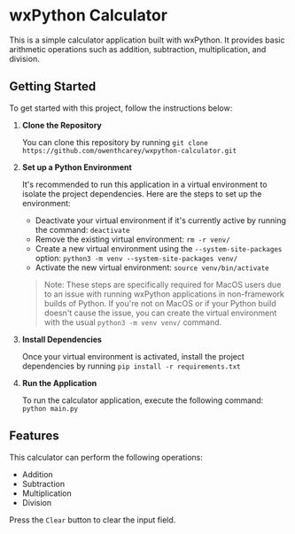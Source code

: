 # wxPython Calculator

This is a simple calculator application built with wxPython. It provides basic arithmetic operations such as addition, subtraction, multiplication, and division.

## Getting Started

To get started with this project, follow the instructions below:

1. **Clone the Repository**

    You can clone this repository by running `git clone https://github.com/owenthcarey/wxpython-calculator.git`

2. **Set up a Python Environment**

    It's recommended to run this application in a virtual environment to isolate the project dependencies. Here are the steps to set up the environment:

    - Deactivate your virtual environment if it's currently active by running the command: `deactivate`
    - Remove the existing virtual environment: `rm -r venv/`
    - Create a new virtual environment using the `--system-site-packages` option: `python3 -m venv --system-site-packages venv/`
    - Activate the new virtual environment: `source venv/bin/activate`

    > Note: These steps are specifically required for MacOS users due to an issue with running wxPython applications in non-framework builds of Python. If you're not on MacOS or if your Python build doesn't cause the issue, you can create the virtual environment with the usual `python3 -m venv venv/` command.

3. **Install Dependencies**

    Once your virtual environment is activated, install the project dependencies by running `pip install -r requirements.txt`

4. **Run the Application**

    To run the calculator application, execute the following command: `python main.py`

## Features

This calculator can perform the following operations:

- Addition
- Subtraction
- Multiplication
- Division

Press the `Clear` button to clear the input field.
